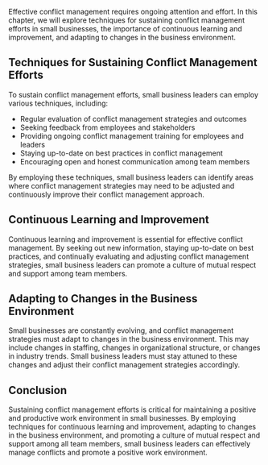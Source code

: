 
Effective conflict management requires ongoing attention and effort. In this chapter, we will explore techniques for sustaining conflict management efforts in small businesses, the importance of continuous learning and improvement, and adapting to changes in the business environment.

Techniques for Sustaining Conflict Management Efforts
-----------------------------------------------------

To sustain conflict management efforts, small business leaders can employ various techniques, including:

* Regular evaluation of conflict management strategies and outcomes
* Seeking feedback from employees and stakeholders
* Providing ongoing conflict management training for employees and leaders
* Staying up-to-date on best practices in conflict management
* Encouraging open and honest communication among team members

By employing these techniques, small business leaders can identify areas where conflict management strategies may need to be adjusted and continuously improve their conflict management approach.

Continuous Learning and Improvement
-----------------------------------

Continuous learning and improvement is essential for effective conflict management. By seeking out new information, staying up-to-date on best practices, and continually evaluating and adjusting conflict management strategies, small business leaders can promote a culture of mutual respect and support among team members.

Adapting to Changes in the Business Environment
-----------------------------------------------

Small businesses are constantly evolving, and conflict management strategies must adapt to changes in the business environment. This may include changes in staffing, changes in organizational structure, or changes in industry trends. Small business leaders must stay attuned to these changes and adjust their conflict management strategies accordingly.

Conclusion
----------

Sustaining conflict management efforts is critical for maintaining a positive and productive work environment in small businesses. By employing techniques for continuous learning and improvement, adapting to changes in the business environment, and promoting a culture of mutual respect and support among all team members, small business leaders can effectively manage conflicts and promote a positive work environment.
